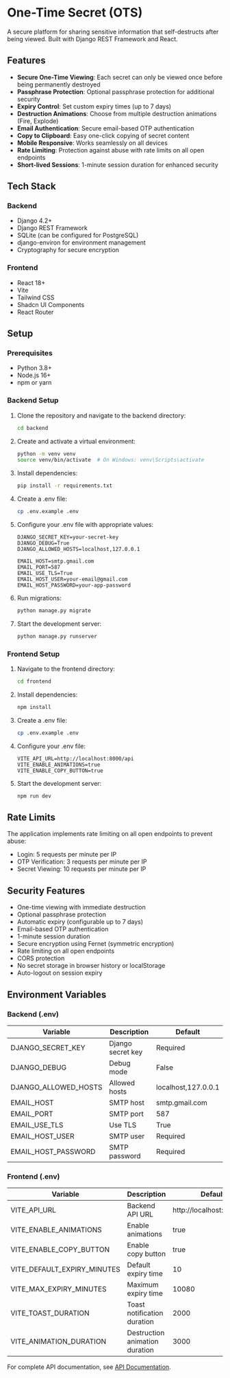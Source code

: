 # One-Time Secret (OTS)

A secure platform for sharing sensitive information that self-destructs after being viewed. Built with Django REST Framework and React.

## Features

- **Secure One-Time Viewing**: Each secret can only be viewed once before being permanently destroyed
- **Passphrase Protection**: Optional passphrase protection for additional security
- **Expiry Control**: Set custom expiry times (up to 7 days)
- **Destruction Animations**: Choose from multiple destruction animations (Fire, Explode)
- **Email Authentication**: Secure email-based OTP authentication
- **Copy to Clipboard**: Easy one-click copying of secret content
- **Mobile Responsive**: Works seamlessly on all devices
- **Rate Limiting**: Protection against abuse with rate limits on all open endpoints
- **Short-lived Sessions**: 1-minute session duration for enhanced security

## Tech Stack

### Backend
- Django 4.2+
- Django REST Framework
- SQLite (can be configured for PostgreSQL)
- django-environ for environment management
- Cryptography for secure encryption

### Frontend
- React 18+
- Vite
- Tailwind CSS
- Shadcn UI Components
- React Router

## Setup

### Prerequisites
- Python 3.8+
- Node.js 16+
- npm or yarn

### Backend Setup

1. Clone the repository and navigate to the backend directory:
   ```bash
   cd backend
   ```

2. Create and activate a virtual environment:
   ```bash
   python -m venv venv
   source venv/bin/activate  # On Windows: venv\Scripts\activate
   ```

3. Install dependencies:
   ```bash
   pip install -r requirements.txt
   ```

4. Create a .env file:
   ```bash
   cp .env.example .env
   ```

5. Configure your .env file with appropriate values:
   ```
   DJANGO_SECRET_KEY=your-secret-key
   DJANGO_DEBUG=True
   DJANGO_ALLOWED_HOSTS=localhost,127.0.0.1
   
   EMAIL_HOST=smtp.gmail.com
   EMAIL_PORT=587
   EMAIL_USE_TLS=True
   EMAIL_HOST_USER=your-email@gmail.com
   EMAIL_HOST_PASSWORD=your-app-password
   ```

6. Run migrations:
   ```bash
   python manage.py migrate
   ```

7. Start the development server:
   ```bash
   python manage.py runserver
   ```

### Frontend Setup

1. Navigate to the frontend directory:
   ```bash
   cd frontend
   ```

2. Install dependencies:
   ```bash
   npm install
   ```

3. Create a .env file:
   ```bash
   cp .env.example .env
   ```

4. Configure your .env file:
   ```
   VITE_API_URL=http://localhost:8000/api
   VITE_ENABLE_ANIMATIONS=true
   VITE_ENABLE_COPY_BUTTON=true
   ```

5. Start the development server:
   ```bash
   npm run dev
   ```

## Rate Limits

The application implements rate limiting on all open endpoints to prevent abuse:
- Login: 5 requests per minute per IP
- OTP Verification: 3 requests per minute per IP
- Secret Viewing: 10 requests per minute per IP

## Security Features

- One-time viewing with immediate destruction
- Optional passphrase protection
- Automatic expiry (configurable up to 7 days)
- Email-based OTP authentication
- 1-minute session duration
- Secure encryption using Fernet (symmetric encryption)
- Rate limiting on all open endpoints
- CORS protection
- No secret storage in browser history or localStorage
- Auto-logout on session expiry

## Environment Variables

### Backend (.env)
| Variable | Description | Default |
|----------|-------------|---------|
| DJANGO_SECRET_KEY | Django secret key | Required |
| DJANGO_DEBUG | Debug mode | False |
| DJANGO_ALLOWED_HOSTS | Allowed hosts | localhost,127.0.0.1 |
| EMAIL_HOST | SMTP host | smtp.gmail.com |
| EMAIL_PORT | SMTP port | 587 |
| EMAIL_USE_TLS | Use TLS | True |
| EMAIL_HOST_USER | SMTP user | Required |
| EMAIL_HOST_PASSWORD | SMTP password | Required |

### Frontend (.env)
| Variable | Description | Default |
|----------|-------------|---------|
| VITE_API_URL | Backend API URL | http://localhost:8000/api |
| VITE_ENABLE_ANIMATIONS | Enable animations | true |
| VITE_ENABLE_COPY_BUTTON | Enable copy button | true |
| VITE_DEFAULT_EXPIRY_MINUTES | Default expiry time | 10 |
| VITE_MAX_EXPIRY_MINUTES | Maximum expiry time | 10080 |
| VITE_TOAST_DURATION | Toast notification duration | 2000 |
| VITE_ANIMATION_DURATION | Destruction animation duration | 3000 |

For complete API documentation, see [API Documentation](backend/api_doc.md).